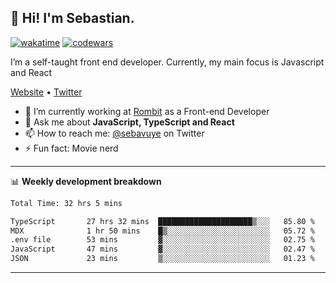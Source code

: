 ## 👋 Hi! I'm Sebastian.

[![wakatime](https://wakatime.com/badge/user/df0036c6-328a-4a39-be9b-e49417ed22a1.svg)](https://wakatime.com/@df0036c6-328a-4a39-be9b-e49417ed22a1)
[![codewars](https://www.codewars.com/users/sebavuye/badges/small)](https://www.codewars.com/users/sebavuye)

I’m a self-taught front end developer. Currently, my main focus is Javascript and React

[Website](https://sebastianvuye.be) • [Twitter](https://twitter.com/sebavuye)

- 🔭 I’m currently working at [Rombit](https://rombit.com/) as a Front-end Developer
- 💬 Ask me about **JavaScript, TypeScript and React**
- 📫 How to reach me: [@sebavuye](https://twitter.com/sebavuye) on Twitter
- ⚡ Fun fact: Movie nerd

-------

📊 **Weekly development breakdown**

<!--START_SECTION:waka-->

```txt
Total Time: 32 hrs 5 mins

TypeScript       27 hrs 32 mins  █████████████████████▒░░░   85.80 %
MDX              1 hr 50 mins    █▒░░░░░░░░░░░░░░░░░░░░░░░   05.72 %
.env file        53 mins         ▓░░░░░░░░░░░░░░░░░░░░░░░░   02.75 %
JavaScript       47 mins         ▓░░░░░░░░░░░░░░░░░░░░░░░░   02.47 %
JSON             23 mins         ▒░░░░░░░░░░░░░░░░░░░░░░░░   01.23 %
```

<!--END_SECTION:waka-->
-------
